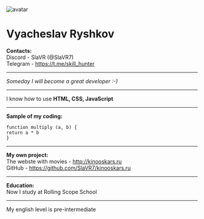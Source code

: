 ![avatar](https://user-images.githubusercontent.com/105281241/207642191-9f6ca082-25e2-467f-80b8-184df266b62b.jpg)
# Vyacheslav Ryshkov
**Contacts:**     
Discord - SlaVR (@SlaVR7)       
Telegram - https://t.me/skill_hunter 
***
*Someday I will become a great developer :-)*
***
I know how to use **HTML, CSS, JavaScript**
***
**Sample of my coding:**
    
``` 
function multiply (a, b) {
return a * b
}
```
***
**My own project:**   
The webste with movies - http://kinooskars.ru    
GitHub - https://github.com/SlaVR7/kinooskars.ru
***
**Education:**    
Now I study at Rolling Scope School
***
My english level is pre-intermediate

